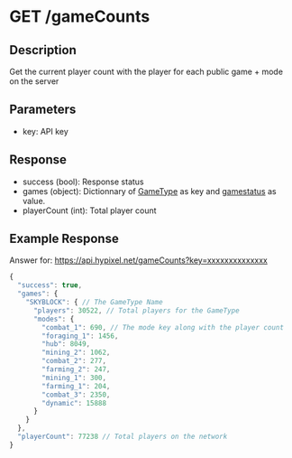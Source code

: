 # GET /gameCounts

## Description

Get the current player count with the player for each public game + mode on the server

## Parameters

* key: API key

## Response

* success (bool): Response status
* games (object): Dictionnary of [GameType](../../object/gametype.md) as key and [gamestatus](../../object/gamestatus.md) as value.
* playerCount (int): Total player count

## Example Response

Answer for: https://api.hypixel.net/gameCounts?key=xxxxxxxxxxxxxx

```js
{
  "success": true,
  "games": {
    "SKYBLOCK": { // The GameType Name
      "players": 30522, // Total players for the GameType
      "modes": {
        "combat_1": 690, // The mode key along with the player count
        "foraging_1": 1456,
        "hub": 8049,
        "mining_2": 1062,
        "combat_2": 277,
        "farming_2": 247,
        "mining_1": 300,
        "farming_1": 204,
        "combat_3": 2350,
        "dynamic": 15888
      }
    }
  },
  "playerCount": 77238 // Total players on the network
}
```
